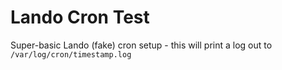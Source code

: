 # Lando Cron Test

Super-basic Lando (fake) cron setup - this will print a log out to `/var/log/cron/timestamp.log`
